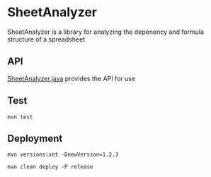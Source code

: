 # SheetAnalyzer

SheetAnalyzer is a library for analyzing the depenency and formula structure of a spreadsheet

## API

[SheetAnalyzer.java](https://github.com/dataspread/sheetanalyzer/blob/main/src/main/java/org/dataspread/sheetanalyzer/SheetAnalyzer.java) provides the API for use 

## Test

```shell
mvn test
```

## Deployment

```shell
mvn versions:set -DnewVersion=1.2.3
```

```shell
mvn clean deploy -P release
```